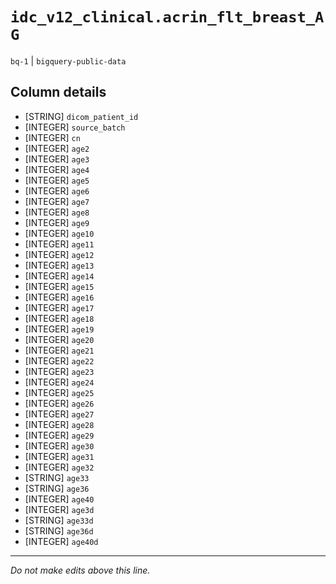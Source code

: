# `idc_v12_clinical.acrin_flt_breast_AG`
`bq-1` | `bigquery-public-data`

## Column details
* [STRING]    `dicom_patient_id`
* [INTEGER]   `source_batch`
* [INTEGER]   `cn`
* [INTEGER]   `age2`
* [INTEGER]   `age3`
* [INTEGER]   `age4`
* [INTEGER]   `age5`
* [INTEGER]   `age6`
* [INTEGER]   `age7`
* [INTEGER]   `age8`
* [INTEGER]   `age9`
* [INTEGER]   `age10`
* [INTEGER]   `age11`
* [INTEGER]   `age12`
* [INTEGER]   `age13`
* [INTEGER]   `age14`
* [INTEGER]   `age15`
* [INTEGER]   `age16`
* [INTEGER]   `age17`
* [INTEGER]   `age18`
* [INTEGER]   `age19`
* [INTEGER]   `age20`
* [INTEGER]   `age21`
* [INTEGER]   `age22`
* [INTEGER]   `age23`
* [INTEGER]   `age24`
* [INTEGER]   `age25`
* [INTEGER]   `age26`
* [INTEGER]   `age27`
* [INTEGER]   `age28`
* [INTEGER]   `age29`
* [INTEGER]   `age30`
* [INTEGER]   `age31`
* [INTEGER]   `age32`
* [STRING]    `age33`
* [STRING]    `age36`
* [INTEGER]   `age40`
* [INTEGER]   `age3d`
* [STRING]    `age33d`
* [STRING]    `age36d`
* [INTEGER]   `age40d`

-------------------------------------------------------------------------------
*Do not make edits above this line.*

